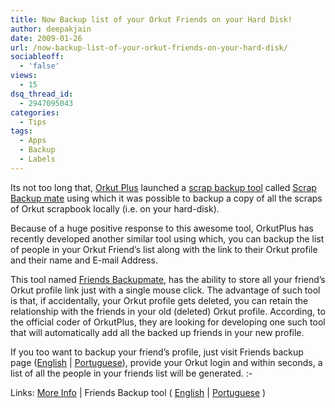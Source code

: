 ```yaml
---
title: Now Backup list of your Orkut Friends on your Hard Disk!
author: deepakjain
date: 2009-01-26
url: /now-backup-list-of-your-orkut-friends-on-your-hard-disk/
sociableoff:
  - 'false'
views:
  - 15
dsq_thread_id:
  - 2947095043
categories:
  - Tips
tags:
  - Apps
  - Backup
  - Labels
---
```

Its not too long that, <a href="http://www.OrkutPlus.net" onclick="_gaq.push(['_trackEvent', 'outbound-article', 'http://www.OrkutPlus.net', 'Orkut Plus']);" target="_blank">Orkut Plus</a> launched a <a href="http://www.orkutdiary.com/features/scraps/backup-your-orkut-scraps-using-scrap-backupmate" onclick="_gaq.push(['_trackEvent', 'outbound-article', 'http://www.orkutdiary.com/features/scraps/backup-your-orkut-scraps-using-scrap-backupmate', 'scrap backup tool']);" target="_blank">scrap backup tool</a> called <a href="http://www.orkutdiary.com/features/scraps/backup-your-orkut-scraps-using-scrap-backupmate" onclick="_gaq.push(['_trackEvent', 'outbound-article', 'http://www.orkutdiary.com/features/scraps/backup-your-orkut-scraps-using-scrap-backupmate', 'Scrap Backup mate']);" target="_blank">Scrap Backup mate</a> using which it was possible to backup a copy of all the scraps of Orkut scrapbook locally (i.e. on your hard-disk).

Because of a huge positive response to this awesome tool, OrkutPlus has recently developed another similar tool using which, you can backup the list of people in your Orkut Friend’s list along with the link to their Orkut profile and their name and E-mail Address.

This tool named <a href="http://www.orkutplus.net/2009/01/orkut-friends-backupmate-create-backup-of-your-friends-their-email-ids-and-profile-links-in-a-single-click.html" onclick="_gaq.push(['_trackEvent', 'outbound-article', 'http://www.orkutplus.net/2009/01/orkut-friends-backupmate-create-backup-of-your-friends-their-email-ids-and-profile-links-in-a-single-click.html', 'Friends Backupmate']);" target="_blank">Friends Backupmate</a>, has the ability to store all your friend’s Orkut profile link just with a single mouse click. The advantage of such tool is that, if accidentally, your Orkut profile gets deleted, you can retain the relationship with the friends in your old (deleted) Orkut profile. According, to the official coder of OrkutPlus, they are looking for developing one such tool that will automatically add all the backed up friends in your new profile.

If you too want to backup your friend’s profile, just visit Friends backup page (<a href="http://www.orkutplus.net/toolkit/friends-backupmate.php" onclick="_gaq.push(['_trackEvent', 'outbound-article', 'http://www.orkutplus.net/toolkit/friends-backupmate.php', 'English']);" target="_blank">English</a> | <a href="http://www.orkutplus.net/toolkit/brazil-friends-backupmate.php" onclick="_gaq.push(['_trackEvent', 'outbound-article', 'http://www.orkutplus.net/toolkit/brazil-friends-backupmate.php', 'Portuguese']);" target="_blank">Portuguese</a>), provide your Orkut login and within seconds, a list of all the people in your friends list will be generated. <img src="http://devilsworkshop.org/wp-includes/images/smilies/simple-smile.png" alt=":-)" class="wp-smiley" style="height: 1em; max-height: 1em;" />

Links: <a href="http://www.orkutplus.net/2009/01/orkut-friends-backupmate-create-backup-of-your-friends-their-email-ids-and-profile-links-in-a-single-click.html" onclick="_gaq.push(['_trackEvent', 'outbound-article', 'http://www.orkutplus.net/2009/01/orkut-friends-backupmate-create-backup-of-your-friends-their-email-ids-and-profile-links-in-a-single-click.html', 'More Info']);" target="_blank">More Info</a> | Friends Backup tool ( <a href="http://www.orkutplus.net/toolkit/friends-backupmate.php" onclick="_gaq.push(['_trackEvent', 'outbound-article', 'http://www.orkutplus.net/toolkit/friends-backupmate.php', 'English']);" target="_blank">English</a> | <a href="http://www.orkutplus.net/toolkit/brazil-friends-backupmate.php" onclick="_gaq.push(['_trackEvent', 'outbound-article', 'http://www.orkutplus.net/toolkit/brazil-friends-backupmate.php', 'Portuguese']);" target="_blank">Portuguese</a> )
